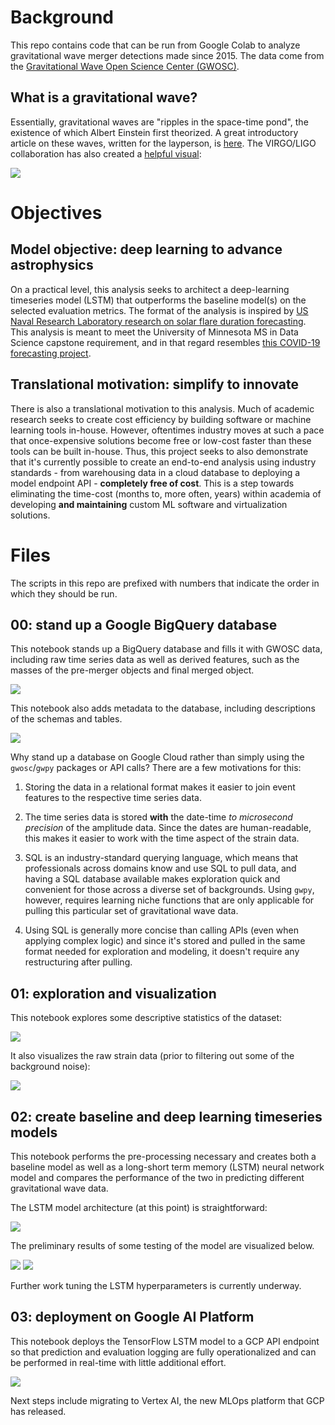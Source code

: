 # Background

This repo contains code that can be run from Google Colab to analyze gravitational wave merger detections made since 2015. The data come from the [Gravitational Wave Open Science Center (GWOSC)](https://www.gw-openscience.org/).

## What is a gravitational wave?

Essentially, gravitational waves are "ripples in the space-time pond", the existence of which Albert Einstein first theorized. A great introductory article on these waves, written for the layperson, is [here](https://spaceplace.nasa.gov/gravitational-waves/en/). The VIRGO/LIGO collaboration has also created a [helpful visual](https://www.youtube.com/watch?v=zLAmF0H-FTM):

![](img/grav_waves_fst.gif)

# Objectives

## Model objective: deep learning to advance astrophysics
On a practical level, this analysis seeks to architect a deep-learning timeseries model (LSTM) that outperforms the baseline model(s) on the selected evaluation metrics. The format of the analysis is inspired by [US Naval Research Laboratory research on solar flare duration forecasting](https://github.com/USNavalResearchLaboratory/flare_duration_forecasting). This analysis is meant to meet the University of Minnesota MS in Data Science capstone requirement, and in that regard resembles [this COVID-19 forecasting project](https://cse.umn.edu/datascience/modeling-covid-19-case-counts-long-short-term-memory-networks).

## Translational motivation: simplify to innovate
There is also a translational motivation to this analysis. Much of academic research seeks to create cost efficiency by building software or machine learning tools in-house. However, oftentimes industry moves at such a pace that once-expensive solutions become free or low-cost faster than these tools can be built in-house. Thus, this project seeks to also demonstrate that it's currently possible to create an end-to-end analysis using industry standards - from warehousing data in a cloud database to deploying a model endpoint API - **completely free of cost**. This is a step towards eliminating the time-cost (months to, more often, years) within academia of developing **and maintaining** custom ML software and virtualization solutions.

# Files

The scripts in this repo are prefixed with numbers that indicate the order in which they should be run.

## 00: stand up a Google BigQuery database

This notebook stands up a BigQuery database and fills it with GWOSC data, including raw time series data as well as derived features, such as the masses of the pre-merger objects and final merged object.

![](img/gbq_q.png)

This notebook also adds metadata to the database, including descriptions of the schemas and tables.

![](img/gbq_desc.png)

Why stand up a database on Google Cloud rather than simply using the `gwosc`/`gwpy` packages or API calls? There are a few motivations for this:

1. Storing the data in a relational format makes it easier to join event features to the respective time series data.

2. The time series data is stored **with** the date-time *to microsecond precision* of the amplitude data. Since the dates are human-readable, this makes it easier to work with the time aspect of the strain data. 

3. SQL is an industry-standard querying language, which means that professionals across domains know and use SQL to pull data, and having a SQL database available makes exploration quick and convenient for those across a diverse set of backgrounds. Using `gwpy`, however, requires learning niche functions that are only applicable for pulling this particular set of gravitational wave data.

4. Using SQL is generally more concise than calling APIs (even when applying complex logic) and since it's stored and pulled in the same format needed for exploration and modeling, it doesn't require any restructuring after pulling.

## 01: exploration and visualization

This notebook explores some descriptive statistics of the dataset:

![](img/01_final_masses.png)

It also visualizes the raw strain data (prior to filtering out some of the background noise):

![](img/01_timeseries.png)

## 02: create baseline and deep learning timeseries models

This notebook performs the pre-processing necessary and creates both a baseline model as well as a long-short term memory (LSTM) neural network model and compares the performance of the two in predicting different gravitational wave data.

The LSTM model architecture (at this point) is straightforward:

![](img/02_lstm_struct.png)

The preliminary results of some testing of the model are visualized below.

![](img/02_resids_10ep.png)
![](img/02_resids_20ep.png)

Further work tuning the LSTM hyperparameters is currently underway.

## 03: deployment on Google AI Platform

This notebook deploys the TensorFlow LSTM model to a GCP API endpoint so that prediction and evaluation logging are fully operationalized and can be performed in real-time with little additional effort.

![](img/03_api_endpt.png)

Next steps include migrating to Vertex AI, the new MLOps platform that GCP has released.